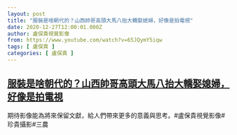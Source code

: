 ```yaml
---
layout: post
title: "服裝是啥朝代的？山西帥哥高頭大馬八抬大轎娶媳婦，好像是拍電視"
date: 2020-12-27T12:00:01.000Z
author: 盧保貴視覺影像
from: https://www.youtube.com/watch?v=65JQymY5iqw
tags: [ 盧保貴 ]
categories: [ 盧保貴 ]
---
```

<!--1609070401000-->
[服裝是啥朝代的？山西帥哥高頭大馬八抬大轎娶媳婦，好像是拍電視](https://www.youtube.com/watch?v=65JQymY5iqw)
------

<div>
期待影像能為將來保留文獻，給人們帶來更多的意義與思考。#盧保貴視覺影像#珍貴攝影#三農
</div>

